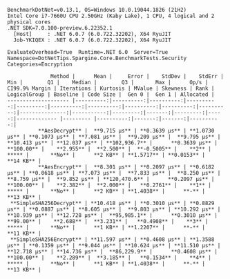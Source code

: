 
    BenchmarkDotNet=v0.13.1, OS=Windows 10.0.19044.1826 (21H2)
    Intel Core i7-7660U CPU 2.50GHz (Kaby Lake), 1 CPU, 4 logical and 2 physical cores
    .NET SDK=7.0.100-preview.6.22352.1
      [Host]     : .NET 6.0.7 (6.0.722.32202), X64 RyuJIT
      Job-YKIQEX : .NET 6.0.7 (6.0.722.32202), X64 RyuJIT

    EvaluateOverhead=True  Runtime=.NET 6.0  Server=True  
    Namespace=DotNetTips.Spargine.Core.BenchmarkTests.Security  Categories=Encryption  

                  Method |      Mean |     Error |    StdDev |    StdErr |      Min |        Q1 |    Median |        Q3 |       Max |      Op/s | CI99.9% Margin | Iterations | Kurtosis | MValue | Skewness | Rank | LogicalGroup | Baseline | Code Size |  Gen 0 |  Gen 1 | Allocated |
    -------------------- |----------:|----------:|----------:|----------:|---------:|----------:|----------:|----------:|----------:|----------:|---------------:|-----------:|---------:|-------:|---------:|-----:|------------- |--------- |----------:|-------:|-------:|----------:|
              **AesDecrypt** |  **9.715 μs** | **0.3639 μs** | **1.0730 μs** | **0.1073 μs** | **7.081 μs** |  **9.209 μs** |  **9.795 μs** | **10.413 μs** | **12.037 μs** | **102,936.7** |      **0.3639 μs** |     **100.00** |    **2.955** |  **2.500** |  **-0.5005** |    **2** |            ***** |       **No** |      **2 KB** | **1.5717** | **0.0153** |     **14 KB** |
              **AesEncrypt** |  **8.301 μs** | **0.2097 μs** | **0.6182 μs** | **0.0618 μs** | **7.073 μs** |  **7.833 μs** |  **8.250 μs** |  **8.759 μs** |  **9.852 μs** | **120,470.6** |      **0.2097 μs** |     **100.00** |    **2.382** |  **2.000** |   **0.2761** |    **1** |            ***** |       **No** |      **2 KB** | **1.4038** |      **-** |     **13 KB** |
     **SimpleSHA256Decrypt** | **10.418 μs** | **0.3010 μs** | **0.8829 μs** | **0.0887 μs** | **8.605 μs** |  **9.803 μs** | **10.292 μs** | **10.939 μs** | **12.728 μs** |  **95,985.1** |      **0.3010 μs** |      **99.00** |    **2.688** |  **3.231** |   **0.4908** |    **3** |            ***** |       **No** |      **1 KB** | **1.2207** |      **-** |     **11 KB** |
     **SimpleSHA256Encrypt** | **11.597 μs** | **0.4608 μs** | **1.3588 μs** | **0.1359 μs** | **9.044 μs** | **10.624 μs** | **11.510 μs** | **12.718 μs** | **14.736 μs** |  **86,229.9** |      **0.4608 μs** |     **100.00** |    **2.289** |  **3.185** |   **0.1534** |    **4** |            ***** |       **No** |      **1 KB** | **1.4038** |      **-** |     **13 KB** |
